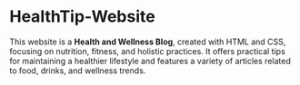 # HealthTip-Website
This website is a **Health and Wellness Blog**, created with HTML and CSS, focusing on nutrition, fitness, and holistic practices. It offers practical tips for maintaining a healthier lifestyle and features a variety of articles related to food, drinks, and wellness trends.  
